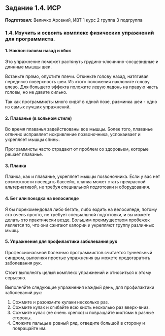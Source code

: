 Задание 1.4. ИСР
------------
**Подготовил:** Величко Арсений, ИВТ 1 курс 2 группа 3 подгруппа

### 1.4. Изучить и освоить комплекс физических упражнений для программиста.

#### 1. Наклон головы назад и вбок
Это упражнение поможет растянуть грудино-ключично-сосцевидные и длинные мышцы шеи.

Встаньте прямо, опустите плечи. Откиньте голову назад, натягивая переднюю поверхность шеи. Из этого положения наклоните голову влево. Для большего эффекта положите левую ладонь на правую часть головы, но не давите сильно.

Так как программисты много сидят в одной позе, разминка шеи - одно из самых лучших упражнений.

#### 2. Плаванье (в вольном стиле)
Во время плаванья задействованы все мышцы. Более того, плаванье отлично исправляет искривление позвоночника, успокаивает и укрепляет мышцы спины.

Программисты часто страдают от проблем со здоровьем, которые решает плаванье.

#### 3. Планка
Планка, как и плаванье, укрепляет мышцы позвоночника. Если у вас нет возможности посещать бассейн, планка может стать прекрасной альтернативой, не требуя специальной подготовки и оборудования.

#### 4. Бег или поездка на велосипеде
Я бы порекомендовал либо бегать, либо ездить на велосипеде, потому это очень просто, не требует специальной подготовки, и вы можете делать это практически везде. Большим преимуществом пробежек является то, что они сжигают калории и укрепляют группу различных мышц.

#### 5. Упражнения для профилактики заболевания рук
Профессиональной болезнью программистов считается туннельный синдром, выполняя простые упражнения вы можете предотвратить заболевания рук.

Стоит выполнять целый комплекс упражнений и относиться к этому серьезно.

Выполняйте следующие упражнения каждый день, для профилактики заболеваний рук:
1.	Сожмите и разожмите кулаки несколько раз.
2.	Сожмите кулак и сгибайте всю кисть несколько раз вверх-вниз.
3.	Сожмите кулак (не очень крепко) и повращайте кистями в разные стороны.
4.	Сложите пальцы в ровный ряд, отведите большой в сторону и повращайте им.
